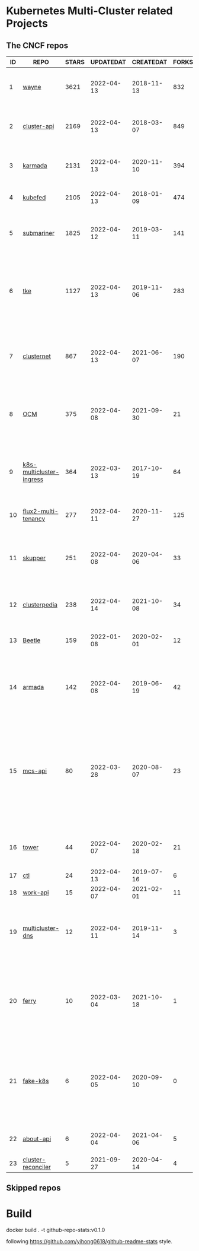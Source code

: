 # Kubernetes Multi-Cluster related Projects

<!--START_SECTION:github_repos-->
## The CNCF repos
| ID |                                            REPO                                             | STARS | UPDATEDAT  | CREATEDAT  | FORKSCOUNT |                                                                                                DESCRIPTIONS                                                                                                |
|----|---------------------------------------------------------------------------------------------|-------|------------|------------|------------|------------------------------------------------------------------------------------------------------------------------------------------------------------------------------------------------------------|
|  1 | [wayne](https://github.com/Qihoo360/wayne)                                                  |  3621 | 2022-04-13 | 2018-11-13 |        832 | Kubernetes multi-cluster management and publishing platform                                                                                                                                                |
|  2 | [cluster-api](https://github.com/kubernetes-sigs/cluster-api)                               |  2169 | 2022-04-13 | 2018-03-07 |        849 | Home for Cluster API, a subproject of sig-cluster-lifecycle                                                                                                                                                |
|  3 | [karmada](https://github.com/karmada-io/karmada)                                            |  2131 | 2022-04-13 | 2020-11-10 |        394 | Open, Multi-Cloud, Multi-Cluster Kubernetes Orchestration                                                                                                                                                  |
|  4 | [kubefed](https://github.com/kubernetes-sigs/kubefed)                                       |  2105 | 2022-04-13 | 2018-01-09 |        474 | Kubernetes Cluster Federation                                                                                                                                                                              |
|  5 | [submariner](https://github.com/submariner-io/submariner)                                   |  1825 | 2022-04-12 | 2019-03-11 |        141 | Connect all your Kubernetes clusters, no matter where they are in the world.                                                                                                                               |
|  6 | [tke](https://github.com/tkestack/tke)                                                      |  1127 | 2022-04-13 | 2019-11-06 |        283 | Native Kubernetes container management platform supporting multi-tenant and multi-cluster                                                                                                                  |
|  7 | [clusternet](https://github.com/clusternet/clusternet)                                      |   867 | 2022-04-13 | 2021-06-07 |        190 | Managing your Kubernetes clusters (including public, private, edge, etc) as easily as visiting the Internet ⎈                                                                                              |
|  8 | [OCM](https://github.com/open-cluster-management-io/OCM)                                    |   375 | 2022-04-08 | 2021-09-30 |         21 | Contains useful documentation on the OCM project. Report here if you found any issues in OCM.                                                                                                              |
|  9 | [k8s-multicluster-ingress](https://github.com/GoogleCloudPlatform/k8s-multicluster-ingress) |   364 | 2022-03-13 | 2017-10-19 |         64 | kubemci: Command line tool to configure L7 load balancers using multiple kubernetes clusters                                                                                                               |
| 10 | [flux2-multi-tenancy](https://github.com/fluxcd/flux2-multi-tenancy)                        |   277 | 2022-04-11 | 2020-11-27 |        125 | Manage multi-tenant clusters with Flux                                                                                                                                                                     |
| 11 | [skupper](https://github.com/skupperproject/skupper)                                        |   251 | 2022-04-08 | 2020-04-06 |         33 | Skupper is an implementation of a Virtual Application Network, enabling rich hybrid cloud communication.                                                                                                   |
| 12 | [clusterpedia](https://github.com/clusterpedia-io/clusterpedia)                             |   238 | 2022-04-14 | 2021-10-08 |         34 | The Encyclopedia of Kubernetes clusters                                                                                                                                                                    |
| 13 | [Beetle](https://github.com/Clivern/Beetle)                                                 |   159 | 2022-01-08 | 2020-02-01 |         12 | 🔥  Kubernetes multi-cluster deployment automation service.                                                                                                                                                |
| 14 | [armada](https://github.com/G-Research/armada)                                              |   142 | 2022-04-08 | 2019-06-19 |         42 | A multi-cluster batch queuing system for high-throughput workloads on Kubernetes.                                                                                                                          |
| 15 | [mcs-api](https://github.com/kubernetes-sigs/mcs-api)                                       |    80 | 2022-03-28 | 2020-08-07 |         23 | This repository hosts the Multi-Cluster Service APIs. Providers can import packages in this repo to ensure their multi-cluster service controller implementations will be compatible with MCS data planes. |
| 16 | [tower](https://github.com/kubesphere/tower)                                                |    44 | 2022-04-07 | 2020-02-18 |         21 | Proxy for multiple Kubernetes cluster communication                                                                                                                                                        |
| 17 | [ctl](https://github.com/wish/ctl)                                                          |    24 | 2022-04-13 | 2019-07-16 |          6 | multi-cluster kubectl                                                                                                                                                                                      |
| 18 | [work-api](https://github.com/kubernetes-sigs/work-api)                                     |    15 | 2022-04-07 | 2021-02-01 |         11 | Kubernetes Work API                                                                                                                                                                                        |
| 19 | [multicluster-dns](https://github.com/coredns/multicluster-dns)                             |    12 | 2022-04-11 | 2019-11-14 |          3 | An example of how to use the kubernetai plugin to do multicluster DNS-based service discovery                                                                                                              |
| 20 | [ferry](https://github.com/ferry-proxy/ferry)                                               |    10 | 2022-03-04 | 2021-10-18 |          1 | Ferry is a multi-cluster communication component of Kubernetes that supports mapping services from one cluster to another.                                                                                 |
| 21 | [fake-k8s](https://github.com/wzshiming/fake-k8s)                                           |     6 | 2022-04-05 | 2020-09-10 |          0 | Run the fake k8s with docker-compose, It can be used as an alternative to Kind in some scenarios where you don’t need to actually run the Pod                                                              |
| 22 | [about-api](https://github.com/kubernetes-sigs/about-api)                                   |     6 | 2022-04-04 | 2021-04-06 |          5 | A CRD for arbitrary properties about a cluster                                                                                                                                                             |
| 23 | [cluster-reconciler](https://github.com/vllry/cluster-reconciler)                           |     5 | 2021-09-27 | 2020-04-14 |          4 | cluster-reconciler                                                                                                                                                                                         |



## Skipped repos
<!--END_SECTION:github_repos-->

# Build

docker build . -t github-repo-stats:v0.1.0

following https://github.com/yihong0618/github-readme-stats style.
